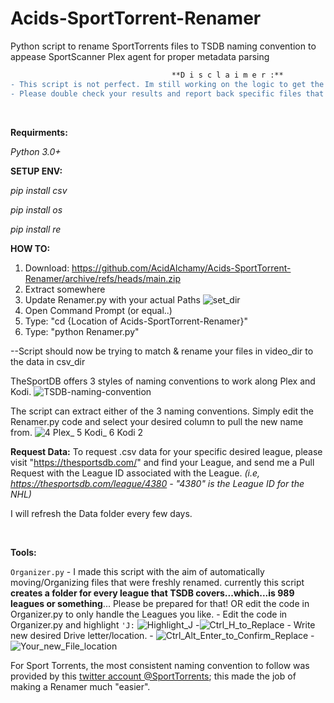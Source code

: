 # Acids-SportTorrent-Renamer
Python script to rename SportTorrents files to TSDB naming convention to appease SportScanner Plex agent for proper metadata parsing

```diff
                                    **D i s c l a i m e r :**
- This script is not perfect. Im still working on the logic to get the matching more presice. But overall, it does a good job.
- Please double check your results and report back specific files that do not get named.
```
<br>

**Requirments:**

_Python 3.0+_
<br>

**SETUP ENV:**

_pip install csv_
 
 _pip install os_
 
 _pip install re_
<br>

**HOW TO:**
1. Download: https://github.com/AcidAlchamy/Acids-SportTorrent-Renamer/archive/refs/heads/main.zip
2. Extract somewhere
3. Update Renamer.py with your actual Paths
![set_dir](https://github.com/AcidAlchamy/Acids-SportTorrent-Renamer/assets/111721042/4b972359-9d80-4c68-b102-59630348db4a)
3. Open Command Prompt (or equal..)
4. Type: "cd {Location of Acids-SportTorrent-Renamer}"
5. Type: "python Renamer.py"
  
  --Script should now be trying to match & rename your files in video_dir to the data in csv_dir
<br>


TheSportDB offers 3 styles of naming conventions to work along Plex and Kodi.
![TSDB-naming-convention](https://github.com/AcidAlchamy/Acids-SportTorrent-Renamer/assets/111721042/3fbff5ed-fbe5-4dda-992a-6f0eca64a34c)

The script can extract either of the 3 naming conventions. 
Simply edit the Renamer.py code and select your desired column to pull the new name from.
![4  Plex_  5  Kodi_  6  Kodi 2](https://github.com/AcidAlchamy/Acids-SportTorrent-Renamer/assets/111721042/979b3945-76a3-4418-9dc1-c8abc52c0ce1)
<br>

**Request Data:**
To request .csv data for your specific desired league, please visit "https://thesportsdb.com/" and find your League, and send me a Pull Request with the League ID associated with the League. 
_(i.e, https://thesportsdb.com/league/4380 - "4380" is the League ID for the NHL)_

I will refresh the Data folder every few days.

<br>

**Tools:**

```Organizer.py``` - I made this script with the aim of automatically moving/Organizing files that were freshly renamed.
currently this script **creates a folder for every league that TSDB covers...which...is 989 leagues or something**...
Please be prepared for that! OR edit the code in Organizer.py to only handle the Leagues you like.
                   - Edit the code in Organizer.py and highlight `'J:` ![Highlight_J](https://github.com/AcidAlchamy/Acids-SportTorrent-Renamer/assets/111721042/4915b5ff-41a8-419f-a3ff-bece2164a561)
                   -![Ctrl_H_to_Replace](https://github.com/AcidAlchamy/Acids-SportTorrent-Renamer/assets/111721042/94419ea8-c6ae-4cfc-9ac6-3013c4dca379)
                   - Write new desired Drive letter/location.
                   - ![Ctrl_Alt_Enter_to_Confirm_Replace](https://github.com/AcidAlchamy/Acids-SportTorrent-Renamer/assets/111721042/886c3773-9437-45f7-a590-7a807bd0628a)
                   - ![Your_new_File_location](https://github.com/AcidAlchamy/Acids-SportTorrent-Renamer/assets/111721042/be9cd534-384e-4b7e-a5a0-cccef584039e)






For Sport Torrents, the most consistent naming convention to follow was provided by this [twitter account @SportTorrents](https://twitter.com/SportTorrents); this made the job of making a Renamer much "easier". 
